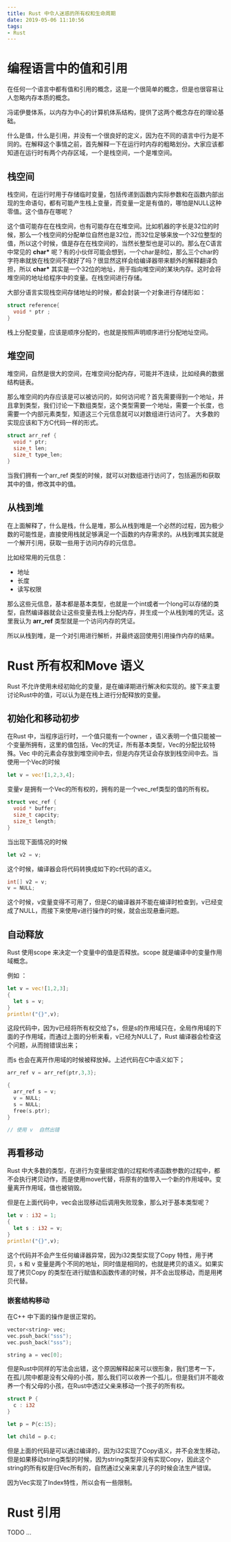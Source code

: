 ```yaml
---
title: Rust 中令人迷惑的所有权和生命周期
date: 2019-05-06 11:10:56
tags:
- Rust
---
```


# 编程语言中的值和引用

在任何一个语言中都有值和引用的概念，这是一个很简单的概念，但是也很容易让人忽略内存本质的概念。

<!--more-->

冯诺伊曼体系，以内存为中心的计算机体系结构，提供了这两个概念存在的理论基础。

什么是值，什么是引用，并没有一个很良好的定义，因为在不同的语言中行为是不同的。在解释这个事情之前，首先解释一下在运行时内存的粗略划分。大家应该都知道在运行时有两个内存区域，一个是栈空间，一个是堆空间。

## 栈空间

栈空间，在运行时用于存储临时变量，包括传递到函数内实际参数和在函数内部出现的生命语句，都有可能产生栈上变量，而变量一定是有值的，哪怕是NULL这种零值。这个值存在哪呢？

这个值可能存在在栈空间，也有可能存在在堆空间。比如机器的字长是32位的时候，那么一个栈空间的分配单位自然也是32位，而32位足够来放一个32位整型的值，所以这个时候，值是存在在栈空间的，当然长整型也是可以的。那么在C语言中常见的 **char\*** 呢？有的小伙伴可能会想到，一个char是8位，那么三个char的字符串就放在栈空间不就好了吗？很显然这样会给编译器带来额外的解释翻译负担，所以 **char\*** 其实是一个32位的地址，用于指向堆空间的某块内存。这时会将堆空间的地址给程序中的变量。在栈空间进行存储。

大部分语言实现栈空间存储地址的时候，都会封装一个对象进行存储形如：

```C
struct reference{
  void * ptr ;
}
```

栈上分配变量，应该是顺序分配的，也就是按照声明顺序进行分配地址空间。

## 堆空间

堆空间，自然是很大的空间，在堆空间分配内存，可能并不连续，比如经典的数据结构链表。

那么堆空间的内存应该是可以被访问的，如何访问呢？首先需要得到一个地址，并且拿到类型，我们讨论一下数组类型，这个类型需要一个地址，需要一个长度，也需要一个内部元素类型，知道这三个元信息就可以对数组进行访问了。 大多数的实现应该和下方C代码一样的形式。

```C
struct arr_ref {
  void * ptr;
  size_t len;
  size_t type_len;
}
```

当我们拥有一个arr_ref 类型的时候，就可以对数组进行访问了，包括遍历和获取其中的值，修改其中的值。

## 从栈到堆

在上面解释了，什么是栈，什么是堆，那么从栈到堆是一个必然的过程，因为极少数的可能性是，直接使用栈就足够满足一个函数的内存需求的。从栈到堆其实就是一个解开引用，获取一些用于访问内存的元信息。

比如经常用的元信息：

* 地址
* 长度
* 读写权限

那么这些元信息，基本都是基本类型，也就是一个int或者一个long可以存储的类型，自然编译器就会让这些变量去栈上分配内存，并生成一个从栈到堆的凭证。这里我认为 **arr_ref** 类型就是一个访问内存的凭证。

所以从栈到堆，是一个对引用进行解析，并最终返回使用引用操作内存的结果。

# Rust 所有权和Move 语义

Rust 不允许使用未经初始化的变量，是在编译期进行解决和实现的。接下来主要讨论Rust中的值，可以认为是在栈上进行分配释放的变量。

## 初始化和移动初步

在Rust 中，当程序运行时，一个值只能有一个owner ，语义表明一个值只能被一个变量所拥有，这里的值包括，Vec的凭证，所有基本类型，Vec的分配比较特殊。Vec 中的元素会存放到堆空间中去，但是内存凭证会存放到栈空间中去。当使用一个Vec的时候

```rust
let v = vec![1,2,3,4];
```

变量v 是拥有一个Vec的所有权的，拥有的是一个vec_ref类型的值的所有权。

```C
struct vec_ref {
  void * buffer;
  size_t capcity;
  size_t length;
}
```

当出现下面情况的时候 

```rust
let v2 = v;
```

这个时候，编译器会将代码转换成如下的c代码的语义。

```C
int[] v2 = v;
v = NULL;
```

这个时候，v变量变得不可用了，但是C的编译器并不能在编译时检查到，v已经变成了NULL，而接下来使用v进行操作的时候，就会出现悬垂问题。

## 自动释放

Rust 使用scope 来决定一个变量中的值是否释放。scope 就是编译中的变量作用域概念。

例如 ：

```rust
let v = vec![1,2,3];
{
  let s = v;
}
println!("{}",v);
```

这段代码中，因为v已经将所有权交给了s，但是s的作用域只在，全局作用域的下面的子作用域，而通过上面的分析来看，v已经为NULL了，Rust 编译器会检查这个问题，从而抛错误出来；

而s 也会在离开作用域的时候被释放掉。上述代码在C中语义如下；

```C
arr_ref v = arr_ref{ptr,3,3};

{
  arr_ref s = v;
  v = NULL;
  s = NULL;
  free(s.ptr);
}

// 使用 v  自然出错
```

## 再看移动

Rust 中大多数的类型，在进行为变量绑定值的过程和传递函数参数的过程中，都不会执行拷贝动作，而是使用move代替，将原有的值带入一个新的作用域中。变量离开作用域，值也被销毁。

但是在上面代码中，vec会出现移动后调用失败现象，那么对于基本类型呢？

```rust
let v : i32 = 1;
{
  let s : i32 = v;
}
println!("{}",v);
```

这个代码并不会产生任何编译器异常，因为i32类型实现了Copy 特性，用于拷贝，s 和 v 变量是两个不同的地址，同时值是相同的，也就是拷贝的语义。如果实现了拷贝Copy 的类型在进行赋值和函数传递的时候，并不会出现移动，而是用拷贝代替。

### 嵌套结构移动

在C++ 中下面的操作是很正常的。

```c++
vector<string> vec;
vec.psuh_back("sss");
vec.push_back("sss");

string a = vec[0];
```

但是Rust中同样的写法会出错，这个原因解释起来可以很形象，我们思考一下，在孤儿院中都是没有父母的小孩，那么我们可以收养一个孤儿，但是我们并不能收养一个有父母的小孩，在Rust中透过父亲来移动一个孩子的所有权。

```rust
struct P {
  c : i32
}

let p = P{c:15};

let child = p.c;

```

但是上面的代码是可以通过编译的，因为i32实现了Copy语义，并不会发生移动，但是如果移动string类型的时候，因为string类型并没有实现Copy，因此这个string的所有权是归Vec所有的，自然通过父亲来拿儿子的时候会法生产错误。

因为Vec实现了Index特性，所以会有一些限制。

# Rust 引用

TODO ...